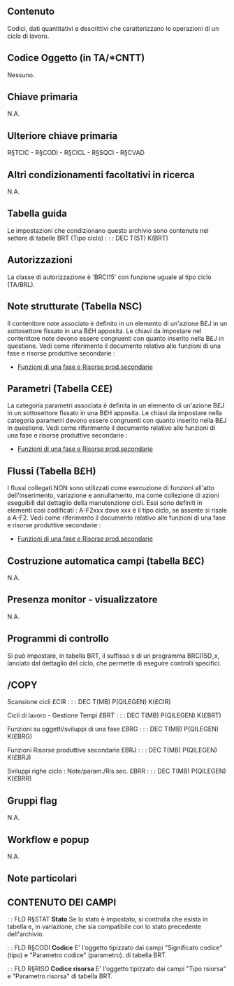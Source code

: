 ## Contenuto
Codici, dati quantitativi e descrittivi che caratterizzano le operazioni di un ciclo di lavoro.

## Codice Oggetto (in TA/\*CNTT)
Nessuno.

## Chiave primaria
N.A.

## Ulteriore chiave primaria
R§TCIC - R§CODI - R§CICL - R§SQCI - R§CVAD

## Altri condizionamenti facoltativi in ricerca
N.A.

## Tabella guida
Le impostazioni che condizionano questo archivio sono contenute nel settore di tabelle BRT (Tipo ciclo) : 
 :  : DEC T(ST) K(BRT)

## Autorizzazioni
La classe di autorizzazione è 'BRCI15' con funzione uguale al tipo ciclo (TA/BRL).

## Note strutturate (Tabella NSC)
Il contenitore note associato è definito in un elemento di un'azione B£J in un sottosettore fissato in una B£H apposita. Le chiavi da impostare nel contenitore note devono essere congruenti con quanto inserito nella B£J in questione.
Vedi come riferimento il documento relativo alle funzioni di una fase e risorse produttive secondarie : 
- [Funzioni di una fase e Risorse prod.secondarie](Sorgenti/DOC/TA/B£AMO/BRRIPS)

## Parametri (Tabella C£E)
La categoria parametri associata è definita in un elemento di un'azione B£J in un sottosettore fissato in una B£H apposita. Le chiavi da impostare nella categoria parametri devono essere congruenti con quanto inserito nella B£J in questione.
Vedi come riferimento il documento relativo alle funzioni di una fase e risorse produttive secondarie : 
- [Funzioni di una fase e Risorse prod.secondarie](Sorgenti/DOC/TA/B£AMO/BRRIPS)

## Flussi (Tabella B£H)
I flussi collegati NON sono utilizzati come esecuzione di funzioni all'atto dell'inserimento, variazione e annullamento, ma come collezione di azioni eseguibili dal dettaglio della manutenzione cicli.
Essi sono definiti in elementi così codificati :  A-F2xxx dove xxx è il tipo ciclo, se assente si risale a A-F2.
Vedi come riferimento il documento relativo alle funzioni di una fase e risorse produttive secondarie : 
- [Funzioni di una fase e Risorse prod.secondarie](Sorgenti/DOC/TA/B£AMO/BRRIPS)

## Costruzione automatica campi (tabella B£C)
N.A.

## Presenza monitor - visualizzatore
N.A.

## Programmi di controllo
Si può impostare, in tabella BRT, il suffisso x di un programma BRCI15D_x, lanciato dal dettaglio del ciclo, che permette di eseguire controlli specifici.

## /COPY
Scansione cicli £CIR : 
 :  : DEC T(MB) P(QILEGEN) K(£CIR)

Cicli di lavoro - Gestione Tempi £BRT : 
 :  : DEC T(MB) P(QILEGEN) K(£BRT)

Funzioni su oggetti/sviluppi di una fase £BRG : 
 :  : DEC T(MB) P(QILEGEN) K(£BRG)

Funzioni Risorse produttive secondarie £BRJ : 
 :  : DEC T(MB) P(QILEGEN) K(£BRJ)

Sviluppi righe ciclo :  Note/param./Ris.sec. £BRR : 
 :  : DEC T(MB) P(QILEGEN) K(£BRR)

## Gruppi flag
N.A.

## Workflow e popup
N.A.

## Note particolari

## CONTENUTO DEI CAMPI

 :  : FLD R§STAT **Stato**
Se lo stato è impostato, si controlla che esista in tabella e, in variazione, che sia compatibile con lo stato precedente dell'archivio.

 :  : FLD R§CODI **Codice**
E' l'oggetto tipizzato dai campi "Significato codice" (tipo) e "Parametro codice" (parametro).
di tabella BRT.

 :  : FLD R§RISO **Codice risorsa**
E' l'oggetto tipizzato dai campi "Tipo rsiorsa" e "Parametro risorsa" di tabella BRT.

